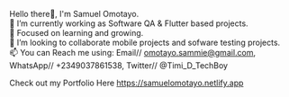 Hello there👋, I'm Samuel Omotayo.  
🎯 I’m currently working as Software QA & Flutter based projects.  
🌱 Focused on learning and growing.  
👯 I’m looking to collaborate mobile projects and sofware testing projects.  
📫 You can Reach me using: Email// omotayo.sammie@gmail.com, WhatsApp// +2349037861538, Twitter// @Timi_D_TechBoy
                      
Check out my Portfolio Here https://samuelomotayo.netlify.app
